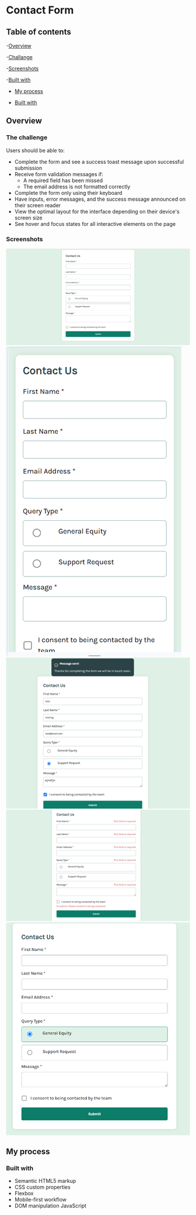 # Contact Form 

## Table of contents

-[Overview](#overview)

-[Challange](#challenge)

-[Screenshots](#screenshot)

-[Built with](#built-with)

- [My process](#my-process)

- [Built with](#built-with)

## Overview

### The challenge

Users should be able to:

- Complete the form and see a success toast message upon successful submission
- Receive form validation messages if:
  - A required field has been missed
  - The email address is not formatted correctly
- Complete the form only using their keyboard
- Have inputs, error messages, and the success message announced on their screen reader
- View the optimal layout for the interface depending on their device's screen size
- See hover and focus states for all interactive elements on the page

### Screenshots
![Desktop](Desktop.png)
![Mobile](Mobile.png)
![Success state](success-screeshot.png)
![Error state](error-state.png)
![Focus state](focus-state.png)

## My process

### Built with

- Semantic HTML5 markup
- CSS custom properties
- Flexbox
- Mobile-first workflow
- DOM manipulation JavaScript

